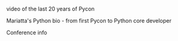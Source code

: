 video of the last 20 years of Pycon

Mariatta's Python bio - from first Pycon to Python core developer

Conference info